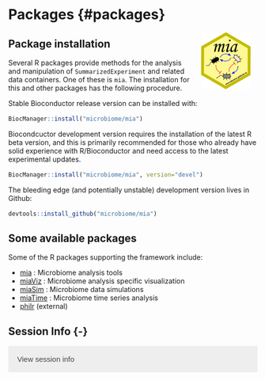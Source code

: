 # Packages {#packages}

<script>
document.addEventListener("click", function (event) {
    if (event.target.classList.contains("rebook-collapse")) {
        event.target.classList.toggle("active");
        var content = event.target.nextElementSibling;
        if (content.style.display === "block") {
            content.style.display = "none";
        } else {
            content.style.display = "block";
        }
    }
})
</script>

<style>
.rebook-collapse {
  background-color: #eee;
  color: #444;
  cursor: pointer;
  padding: 18px;
  width: 100%;
  border: none;
  text-align: left;
  outline: none;
  font-size: 15px;
}

.rebook-content {
  padding: 0 18px;
  display: none;
  overflow: hidden;
  background-color: #f1f1f1;
}
</style>

<img src="general/figures/mia_logo.png" width="100" alt="mia logo" align="right" style="margin: 0 1em 0 1em" />

## Package installation

Several R packages provide methods for the analysis and manipulation
of `SummarizedExperiment` and related data containers. One of these is
`mia`. The installation for this and other packages has the following
procedure.

Stable Bioconductor release version can be installed with:


```r
BiocManager::install("microbiome/mia")
```

Biocondcuctor development version requires the installation of the
latest R beta version, and this is primarily recommended for those who
already have solid experience with R/Bioconductor and need access to
the latest experimental updates.


```r
BiocManager::install("microbiome/mia", version="devel")
```

The bleeding edge (and potentially unstable) development version lives
in Github:


```r
devtools::install_github("microbiome/mia")
```



## Some available packages

Some of the R packages supporting the framework include:

- [mia](microbiome.github.io/mia) : Microbiome analysis tools   
- [miaViz](microbiome.github.io/miaViz) : Microbiome analysis specific visualization
- [miaSim](microbiome.github.io/miaSim) : Microbiome data simulations
- [miaTime](microbiome.github.io/miaTime) : Microbiome time series analysis
- [philr](http://bioconductor.org/packages/devel/bioc/html/philr.html) (external)




## Session Info {-}

<button class="rebook-collapse">View session info</button>
<div class="rebook-content">
```
R version 4.2.1 (2022-06-23)
Platform: x86_64-pc-linux-gnu (64-bit)
Running under: Ubuntu 20.04.4 LTS

Matrix products: default
BLAS:   /usr/lib/x86_64-linux-gnu/openblas-pthread/libblas.so.3
LAPACK: /usr/lib/x86_64-linux-gnu/openblas-pthread/liblapack.so.3

locale:
 [1] LC_CTYPE=en_US.UTF-8       LC_NUMERIC=C              
 [3] LC_TIME=en_US.UTF-8        LC_COLLATE=en_US.UTF-8    
 [5] LC_MONETARY=en_US.UTF-8    LC_MESSAGES=en_US.UTF-8   
 [7] LC_PAPER=en_US.UTF-8       LC_NAME=C                 
 [9] LC_ADDRESS=C               LC_TELEPHONE=C            
[11] LC_MEASUREMENT=en_US.UTF-8 LC_IDENTIFICATION=C       

attached base packages:
[1] stats     graphics  grDevices utils     datasets  methods   base     

other attached packages:
[1] BiocStyle_2.24.0 rebook_1.6.0    

loaded via a namespace (and not attached):
 [1] bookdown_0.30       dir.expiry_1.4.0    codetools_0.2-18   
 [4] XML_3.99-0.12       digest_0.6.30       stats4_4.2.1       
 [7] magrittr_2.0.3      evaluate_0.18       graph_1.74.0       
[10] rlang_1.0.6         stringi_1.7.8       cli_3.4.1          
[13] filelock_1.0.2      rmarkdown_2.18      tools_4.2.1        
[16] stringr_1.4.1       xfun_0.35           yaml_2.3.6         
[19] fastmap_1.1.0       compiler_4.2.1      BiocGenerics_0.44.0
[22] BiocManager_1.30.19 CodeDepends_0.6.5   htmltools_0.5.3    
[25] knitr_1.41         
```
</div>
